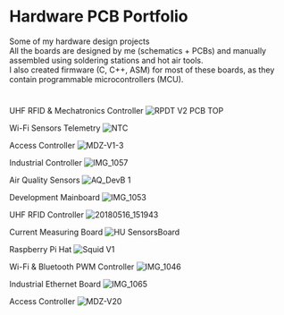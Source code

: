 # Hardware PCB **Portfolio**

Some of my hardware design projects <br />
All the boards are designed by me (schematics + PCBs) and manually assembled using soldering stations and hot air tools.<br />
I also created firmware (C, C++, ASM) for most of these boards, as they contain programmable microcontrollers (MCU).

#
#

UHF RFID & Mechatronics Controller
![RPDT V2 PCB TOP](https://user-images.githubusercontent.com/29917546/98597893-59d4be80-22e2-11eb-9a5f-e76e3f7bc32c.jpg)

Wi-Fi Sensors Telemetry
![NTC](https://user-images.githubusercontent.com/29917546/98164859-96bd4180-1eed-11eb-97ad-9fcca252d241.jpg)

Access Controller
![MDZ-V1-3](https://user-images.githubusercontent.com/29917546/98164822-87d68f00-1eed-11eb-80ec-f88851a3cbd0.JPG)

Industrial Controller
![IMG_1057](https://user-images.githubusercontent.com/29917546/98167317-8c9d4200-1ef1-11eb-9db7-d08dc58e7095.JPG)

Air Quality Sensors
![AQ_DevB 1](https://user-images.githubusercontent.com/29917546/98171199-06382e80-1ef8-11eb-961c-d3a0e3b85d38.jpg)

Development Mainboard
![IMG_1053](https://user-images.githubusercontent.com/29917546/98167336-93c45000-1ef1-11eb-92ed-ac236bd6269d.JPG)

UHF RFID Controller
![20180516_151943](https://user-images.githubusercontent.com/29917546/98167347-9757d700-1ef1-11eb-91ee-3b07d25867ca.jpg)

Current Measuring Board
![HU SensorsBoard](https://user-images.githubusercontent.com/29917546/98167363-9f177b80-1ef1-11eb-987d-d61f22dc5984.JPG)

Raspberry Pi Hat
![Squid V1](https://user-images.githubusercontent.com/29917546/98170193-3bdc1800-1ef6-11eb-9265-628e057d0e94.jpg)

Wi-Fi & Bluetooth PWM Controller
![IMG_1046](https://user-images.githubusercontent.com/29917546/98167391-a9d21080-1ef1-11eb-8678-70a7fe07bb3d.JPG)

Industrial Ethernet Board
![IMG_1065](https://user-images.githubusercontent.com/29917546/98167412-b5253c00-1ef1-11eb-9fd0-60d9a31ba5d2.JPG)

Access Controller
![MDZ-V20](https://user-images.githubusercontent.com/29917546/98167448-c110fe00-1ef1-11eb-88fb-0cf2258d3d03.JPG)


